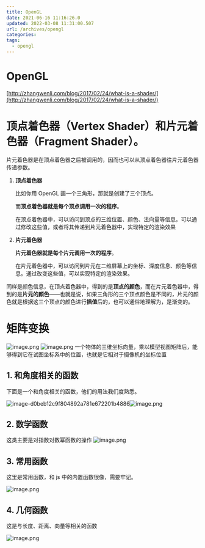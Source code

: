 ```yaml
---
title: OpenGL
date: 2021-06-16 11:16:26.0
updated: 2022-03-08 11:31:00.507
url: /archives/opengl
categories:
tags:
  - opengl
---
```


# OpenGL

[http://zhangwenli.com/blog/2017/02/24/what-is-a-shader/](http://zhangwenli.com/blog/2017/02/24/what-is-a-shader/)

# 顶点着色器（Vertex Shader）和片元着色器（Fragment Shader）。

片元着色器是在顶点着色器之后被调用的，因而也可以从顶点着色器往片元着色器传递参数。

1. **顶点着色器**

   比如你用 OpenGL 画一个三角形，那就是创建了三个顶点。

   而**顶点着色器就是每个顶点调用一次的程序**。

   在顶点着色器中，可以访问到顶点的三维位置、颜色、法向量等信息。可以通过修改这些值，或者将其传递到片元着色器中，实现特定的渲染效果

2. **片元着色器**

   **片元着色器就是每个片元调用一次的程序**。

   在片元着色器中，可以访问到片元在二维屏幕上的坐标、深度信息、颜色等信息。通过改变这些值，可以实现特定的渲染效果。

同样是颜色信息，在顶点着色器中，得到的是**顶点的颜色**，而在片元着色器中，得到的是**片元的颜色**——也就是说，如果三角形的三个顶点颜色是不同的，片元的颜色就是根据这三个顶点的颜色进行**插值**后的，也可以通俗地理解为，是渐变的。

# 矩阵变换

![image.png](https://cdn.jsdelivr.net/gh/houxiaozhao/imageLibrary@master/uPic/2022/05/20/cxL6Ec.png)
![image.png](https://cdn.jsdelivr.net/gh/houxiaozhao/imageLibrary@master/uPic/2022/05/20/vFl3fr.png)
一个物体的三维坐标向量，乘以模型视图矩阵后，能够得到它在试图坐标系中的位置，也就是它相对于摄像机的坐标位置

## **1. 和角度相关的函数**

下面是一个和角度相关的函数，他们的用法我们度熟悉。

![image-d0beb12c9f804892a781e672201b4886](https://cdn.jsdelivr.net/gh/houxiaozhao/imageLibrary@master/uPic/2022/05/20/EVPugD.png)![image.png]()

## **2. 数学函数**

这类主要是对指数对数幂函数的操作
![image.png](https://cdn.jsdelivr.net/gh/houxiaozhao/imageLibrary@master/uPic/2022/05/20/Zmm29y.png)

## **3. 常用函数**

这里是常用函数，和 js 中的内置函数很像，需要牢记。

![image.png](https://cdn.jsdelivr.net/gh/houxiaozhao/imageLibrary@master/uPic/2022/05/20/ktbw5h.png)

## **4. 几何函数**

这是与长度、距离、向量等相关的函数

![image.png](https://cdn.jsdelivr.net/gh/houxiaozhao/imageLibrary@master/uPic/2022/05/20/UjDJNN.png)
